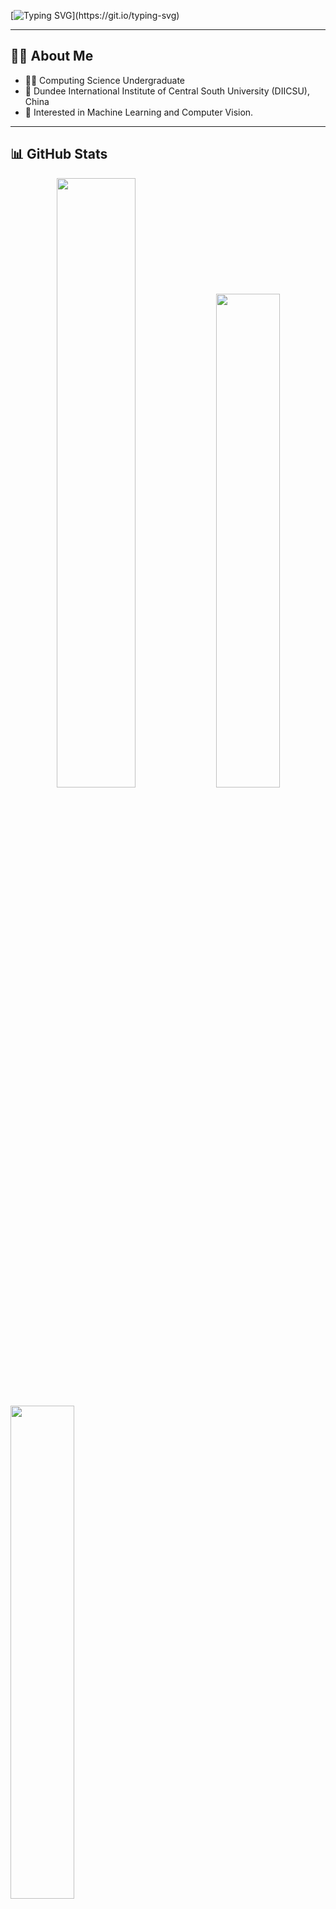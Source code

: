 [![Typing SVG](https://readme-typing-svg.demolab.com?font=Fira+Code&pause=1000&vCenter=true&width=435&lines=Hi%F0%9F%91%8B%2C+I'm+EndeavourCHN.;A+Computer+Science+student.)](https://git.io/typing-svg)

---

## 🙋‍♂️ About Me

- 👨‍🎓 Computing Science Undergraduate
- 🏫 Dundee International Institute of Central South University (DIICSU), China
- 🤖 Interested in Machine Learning and Computer Vision.

---

## 📊 GitHub Stats

<p align="center">
    
  <img width="50%" src="https://github-readme-stats.vercel.app/api?username=EndeavourCHN&hide_title=true&hide_border=true&show_icons=true&include_all_commits=true&title_color=fff&icon_color=79ff97&bg_color=30,e96443,904e95&text_color=fff" />
  
  <img width="45%" src="https://streak-stats.demolab.com/?user=EndeavourCHN&hide_border=true&theme=default" />
  
</p>
  
  <img width="45%" src="https://github-readme-stats.vercel.app/api/top-langs/?username=EndeavourCHN&layout=compact&hide_border=true&theme=default" />


<!--
**EndeavourCHN/EndeavourCHN** is a ✨ _special_ ✨ repository because its `README.md` (this file) appears on your GitHub profile.

Here are some ideas to get you started:

- 🔭 I’m currently working on ...
- 🌱 I’m currently learning ...
- 👯 I’m looking to collaborate on ...
- 🤔 I’m looking for help with ...
- 💬 Ask me about ...
- 📫 How to reach me: ...
- 😄 Pronouns: ...
- ⚡ Fun fact: ...
-->
